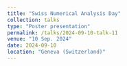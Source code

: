 ```yaml
---
title: "Swiss Numerical Analysis Day"
collection: talks
type: "Poster presentation"
permalink: /talks/2024-09-10-talk-11
venue: "10 Sep. 2024"
date: 2024-09-10
location: "Geneva (Switzerland)"
---
```

